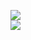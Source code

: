 [![](https://img.shields.io/badge/Made%20With-Github%20Spray-lightgrey.svg?style=for-the-badge&logo=github)](https://github.com/Annihil/github-spray#18578)  
[![](https://i.imgur.com/2DrTn0Z.gif)](https://github.com/Annihil/github-spray)
